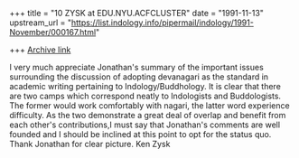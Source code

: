 +++
title = "10 ZYSK at EDU.NYU.ACFCLUSTER"
date = "1991-11-13"
upstream_url = "https://list.indology.info/pipermail/indology/1991-November/000167.html"

+++
[Archive link](https://list.indology.info/pipermail/indology/1991-November/000167.html)



I very much appreciate Jonathan's summary of the important issues surrounding
the discussion of adopting devanagari as the standard in academic writing
pertaining to Indology/Buddhology. It is clear that there are two camps which
correspond neatly to Indologists and Buddologists. The former would work
comfortably with nagari, the latter word experience difficulty. As the two
demonstrate a great deal of overlap and benefit from each other's
 contributions,I must say that Jonathan's comments are well founded and I
 should be inclined
at this point to opt for the status quo.  Thank Jonathan for clear picture.
Ken Zysk




